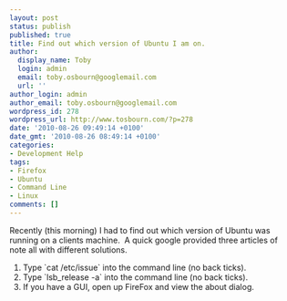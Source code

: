```yaml
---
layout: post
status: publish
published: true
title: Find out which version of Ubuntu I am on.
author:
  display_name: Toby
  login: admin
  email: toby.osbourn@googlemail.com
  url: ''
author_login: admin
author_email: toby.osbourn@googlemail.com
wordpress_id: 278
wordpress_url: http://www.tosbourn.com/?p=278
date: '2010-08-26 09:49:14 +0100'
date_gmt: '2010-08-26 08:49:14 +0100'
categories:
- Development Help
tags:
- Firefox
- Ubuntu
- Command Line
- Linux
comments: []
---
```

<p>Recently (this morning) I had to find out which version of Ubuntu was running on a clients machine.  A quick google provided three articles of note all with different solutions.</p>
<ol>
<li>Type `cat /etc/issue` into the command line (no back ticks).</li>
<li>Type `lsb_release -a` into the command line (no back ticks).</li>
<li>If you have a GUI, open up FireFox and view the about dialog.</li>
</ol>
